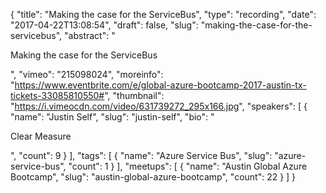 {
  "title": "Making the case for the ServiceBus",
  "type": "recording",
  "date": "2017-04-22T13:08:54",
  "draft": false,
  "slug": "making-the-case-for-the-servicebus",
  "abstract": "<p>Making the case for the ServiceBus</p>",
  "vimeo": "215098024",
  "moreinfo": "https://www.eventbrite.com/e/global-azure-bootcamp-2017-austin-tx-tickets-33085810550#",
  "thumbnail": "https://i.vimeocdn.com/video/631739272_295x166.jpg",
  "speakers": [
    {
      "name": "Justin Self",
      "slug": "justin-self",
      "bio": "<p>Clear Measure</p>",
      "count": 9
    }
  ],
  "tags": [
    {
      "name": "Azure Service Bus",
      "slug": "azure-service-bus",
      "count": 1
    }
  ],
  "meetups": [
    {
      "name": "Austin Global Azure Bootcamp",
      "slug": "austin-global-azure-bootcamp",
      "count": 22
    }
  ]
}